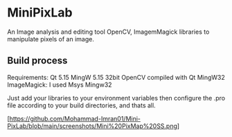 # MiniPixLab
 An Image analysis and editing tool OpenCV, ImagemMagick libraries to manipulate pixels of an image.

 ## Build process
 Requirements:
 Qt 5.15
 MingW 5.15 32bit
 OpenCV compiled with Qt MingW32
 ImageMagick: I used Msys Mingw32

 Just add your libraries to your environment variables then configure the .pro file according to your build directories, and thats all.

 [https://github.com/Mohammad-Imran01/Mini-PixLab/blob/main/screenshots/Mini%20PixMap%20SS.png]

